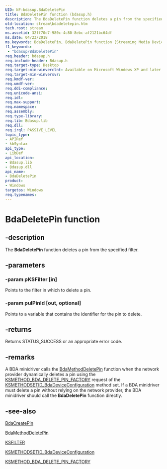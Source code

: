 ```yaml
---
UID: NF:bdasup.BdaDeletePin
title: BdaDeletePin function (bdasup.h)
description: The BdaDeletePin function deletes a pin from the specified filter.
old-location: stream\bdadeletepin.htm
tech.root: stream
ms.assetid: 32ff70d7-980c-4c80-8ebc-af2121bc64df
ms.date: 04/23/2018
ms.keywords: BdaDeletePin, BdaDeletePin function [Streaming Media Devices], bdaref_36a08eca-6cfb-4647-8252-05b6c8e0b8e1.xml, bdasup/BdaDeletePin, stream.bdadeletepin
f1_keywords:
 - "bdasup/BdaDeletePin"
req.header: bdasup.h
req.include-header: Bdasup.h
req.target-type: Desktop
req.target-min-winverclnt: Available on Microsoft Windows XP and later operating systems.
req.target-min-winversvr: 
req.kmdf-ver: 
req.umdf-ver: 
req.ddi-compliance: 
req.unicode-ansi: 
req.idl: 
req.max-support: 
req.namespace: 
req.assembly: 
req.type-library: 
req.lib: Bdasup.lib
req.dll: 
req.irql: PASSIVE_LEVEL
topic_type:
- APIRef
- kbSyntax
api_type:
- LibDef
api_location:
- Bdasup.lib
- Bdasup.dll
api_name:
- BdaDeletePin
product:
- Windows
targetos: Windows
req.typenames: 
---
```


# BdaDeletePin function


## -description


The <b>BdaDeletePin</b> function deletes a pin from the specified filter. 


## -parameters




### -param pKSFilter [in]

Points to the filter in which to delete a pin.


### -param pulPinId [out, optional]

Points to a variable that contains the identifier for the pin to delete. 


## -returns



Returns STATUS_SUCCESS or an appropriate error code. 




## -remarks



A BDA minidriver calls the <a href="https://docs.microsoft.com/windows-hardware/drivers/ddi/bdasup/nf-bdasup-bdamethoddeletepin">BdaMethodDeletePin</a> function when the network provider dynamically deletes a pin using the <a href="https://docs.microsoft.com/windows-hardware/drivers/stream/ksmethod-bda-delete-pin-factory">KSMETHOD_BDA_DELETE_PIN_FACTORY</a> request of the <a href="https://docs.microsoft.com/windows-hardware/drivers/stream/ksmethodsetid-bdadeviceconfiguration">KSMETHODSETID_BdaDeviceConfiguration</a> method set. If a BDA minidriver must delete a pin without relying on the network provider, the BDA minidriver should call the <b>BdaDeletePin</b> function directly.




## -see-also




<a href="https://docs.microsoft.com/windows-hardware/drivers/ddi/bdasup/nf-bdasup-bdacreatepin">BdaCreatePin</a>



<a href="https://docs.microsoft.com/windows-hardware/drivers/ddi/bdasup/nf-bdasup-bdamethoddeletepin">BdaMethodDeletePin</a>



<a href="https://docs.microsoft.com/windows-hardware/drivers/ddi/ks/ns-ks-_ksfilter">KSFILTER</a>



<a href="https://docs.microsoft.com/windows-hardware/drivers/stream/ksmethodsetid-bdadeviceconfiguration">KSMETHODSETID_BdaDeviceConfiguration</a>



<a href="https://docs.microsoft.com/windows-hardware/drivers/stream/ksmethod-bda-delete-pin-factory">KSMETHOD_BDA_DELETE_PIN_FACTORY</a>
 

 


